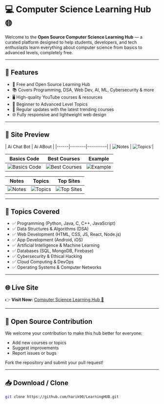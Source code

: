 # 💻 Computer Science Learning Hub 🌐

Welcome to the **Open Source Computer Science Learning Hub** — a curated platform designed to help students, developers, and tech enthusiasts learn everything about computer science from basics to advanced levels, completely free.

---

## 🚀 Features
- 🌟 Free and Open Source Learning Hub
- 📚 Covers Programming, DSA, Web Dev, AI, ML, Cybersecurity & more
- 🖥️ High-quality YouTube courses & resources
- 📖 Beginner to Advanced Level Topics
- 🎯 Regular updates with the latest trending courses
- 🌐 Fully responsive and lightweight web design

---

## 📸 Site Preview

| Ai Chat Bot | Ai ABout |
|------|--------|----------|
| ![Notes](https://github.com/harik90/LearningHUB/blob/main/screenshots/photo32.png?raw=true) | ![Topics](https://github.com/harik90/LearningHUB/blob/main/screenshots/photo34.png?raw=true) |

| Basics Code | Best Courses | Example |
|------------|-------------|--------|
| ![Basics Code](https://github.com/harik90/LearningHUB/blob/main/screenshots/basicscode.png?raw=true) | ![Best Courses](https://github.com/harik90/LearningHUB/blob/main/screenshots/bestcourses.png?raw=true) | ![Example](https://github.com/harik90/LearningHUB/blob/main/screenshots/example.png?raw=true) |

| Notes | Topics | Top Sites |
|------|--------|----------|
| ![Notes](https://github.com/harik90/LearningHUB/blob/main/screenshots/notes.png?raw=true) | ![Topics](https://github.com/harik90/LearningHUB/blob/main/screenshots/topic.png?raw=true) | ![Top Sites](https://github.com/harik90/LearningHUB/blob/main/screenshots/topsites.png?raw=true) |

---

## 📖 Topics Covered
- ✅ Programming (Python, Java, C, C++, JavaScript)
- ✅ Data Structures & Algorithms (DSA)
- ✅ Web Development (HTML, CSS, JS, React, Node.js)
- ✅ App Development (Android, iOS)
- ✅ Artificial Intelligence & Machine Learning
- ✅ Databases (SQL, MongoDB, Firebase)
- ✅ Cybersecurity & Ethical Hacking
- ✅ Cloud Computing & DevOps
- ✅ Operating Systems & Computer Networks

---

## 🌐 Live Site
👉 **Visit Now:** [Computer Science Learning Hub 🚀](https://thehub-2bfbb.web.app/)

---

## 📂 Open Source Contribution
We welcome your contribution to make this hub better for everyone:
- Add new courses or topics
- Suggest improvements
- Report issues or bugs

Fork the repository and submit your pull request!

---

## 📥 Download / Clone
```bash
git clone https://github.com/harik90/LearningHUB.git
